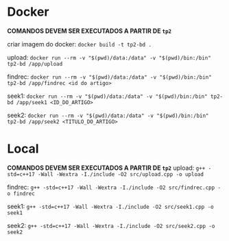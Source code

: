 # Docker
**COMANDOS DEVEM SER EXECUTADOS A PARTIR DE `tp2`**

criar imagem do docker: `docker build -t tp2-bd .`

upload: `docker run --rm -v "$(pwd)/data:/data" -v "$(pwd)/bin:/bin" tp2-bd /app/upload`

findrec: `docker run --rm -v "$(pwd)/data:/data" -v "$(pwd)/bin:/bin" tp2-bd /app/findrec <id do artigo>`

seek1: `docker run --rm -v "$(pwd)/data:/data" -v "$(pwd)/bin:/bin" tp2-bd /app/seek1 <ID_DO_ARTIGO>`

seek2: `docker run --rm -v "$(pwd)/data:/data" -v "$(pwd)/bin:/bin" tp2-bd /app/seek2 <TITULO_DO_ARTIGO>`


# Local
**COMANDOS DEVEM SER EXECUTADOS A PARTIR DE `tp2`**
upload: `g++ -std=c++17 -Wall -Wextra -I./include -O2 src/upload.cpp -o upload`

findrec: `g++ -std=c++17 -Wall -Wextra -I./include -O2 src/findrec.cpp -o findrec`

seek1: `g++ -std=c++17 -Wall -Wextra -I./include -O2 src/seek1.cpp -o seek1`

seek2: `g++ -std=c++17 -Wall -Wextra -I./include -O2 src/seek2.cpp -o seek2`
